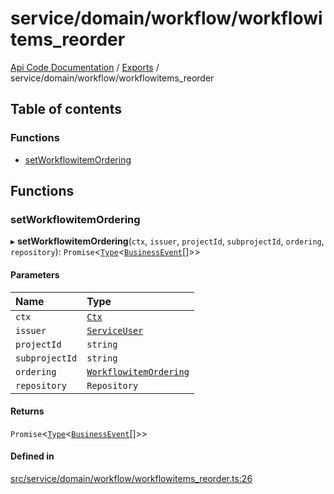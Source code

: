 # service/domain/workflow/workflowitems\_reorder
 
[Api Code Documentation](../README.md) / [Exports](../modules.md) / service/domain/workflow/workflowitems\_reorder

## Table of contents

### Functions

- [setWorkflowitemOrdering](service_domain_workflow_workflowitems_reorder.md#setworkflowitemordering)

## Functions

### setWorkflowitemOrdering

▸ **setWorkflowitemOrdering**(`ctx`, `issuer`, `projectId`, `subprojectId`, `ordering`, `repository`): `Promise`\<[`Type`](result.md#type)\<[`BusinessEvent`](service_domain_business_event.md#businessevent)[]\>\>

#### Parameters

| Name | Type |
| :------ | :------ |
| `ctx` | [`Ctx`](../interfaces/lib_ctx.Ctx.md) |
| `issuer` | [`ServiceUser`](../interfaces/service_domain_organization_service_user.ServiceUser.md) |
| `projectId` | `string` |
| `subprojectId` | `string` |
| `ordering` | [`WorkflowitemOrdering`](service_domain_workflow_workflowitem_ordering.md#workflowitemordering) |
| `repository` | `Repository` |

#### Returns

`Promise`\<[`Type`](result.md#type)\<[`BusinessEvent`](service_domain_business_event.md#businessevent)[]\>\>

#### Defined in

[src/service/domain/workflow/workflowitems_reorder.ts:26](https://github.com/openkfw/TruBudget/blob/086d599/api/src/service/domain/workflow/workflowitems_reorder.ts#L26)
